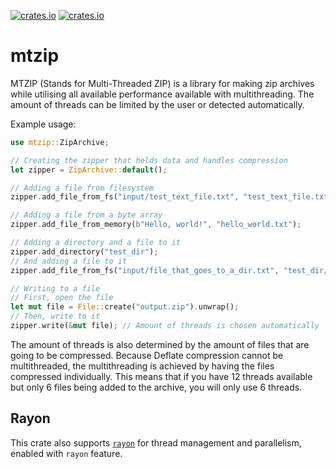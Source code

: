 [![crates.io](https://img.shields.io/crates/v/mtzip?style=flat)](https://crates.io/crates/mtzip) [![crates.io](https://img.shields.io/crates/d/mtzip?style=flat)](https://crates.io/crates/mtzip)

# mtzip

MTZIP (Stands for Multi-Threaded ZIP) is a library for making zip archives
while utilising all available performance available with multithreading. The amount
of threads can be limited by the user or detected automatically.

Example usage:

```rs
use mtzip::ZipArchive;

// Creating the zipper that holds data and handles compression
let zipper = ZipArchive::default();

// Adding a file from filesystem
zipper.add_file_from_fs("input/test_text_file.txt", "test_text_file.txt");

// Adding a file from a byte array
zipper.add_file_from_memory(b"Hello, world!", "hello_world.txt");

// Adding a directory and a file to it
zipper.add_directory("test_dir");
// And adding a file to it
zipper.add_file_from_fs("input/file_that_goes_to_a_dir.txt", "test_dir/file_that_goes_to_a_dir.txt");

// Writing to a file
// First, open the file
let mut file = File::create("output.zip").unwrap();
// Then, write to it
zipper.write(&mut file); // Amount of threads is chosen automatically
```

The amount of threads is also determined by the amount of files that are going to be compressed. Because Deflate compression cannot be multithreaded, the multithreading is achieved by having the files compressed individually. This means that if you have 12 threads available but only 6 files being added to the archive, you will only use 6 threads.

## Rayon

This crate also supports [`rayon`](https://crates.io/crates/rayon) for thread management and parallelism, enabled with `rayon` feature.
